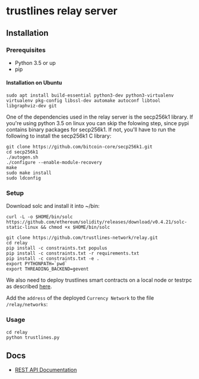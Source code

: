 # trustlines relay server

## Installation

### Prerequisites
- Python 3.5 or up
- pip

#### Installation on Ubuntu
```
sudo apt install build-essential python3-dev python3-virtualenv virtualenv pkg-config libssl-dev automake autoconf libtool libgraphviz-dev git
```

One of the dependencies used in the relay server is the secp256k1 library. If
you're using python 3.5 on linux you can skip the folowing step, since pypi
contains binary packages for secp256k1. If not, you'll have to run the following
to install the secp256k1 C library:

```
git clone https://github.com/bitcoin-core/secp256k1.git
cd secp256k1
./autogen.sh
./configure --enable-module-recovery
make
sudo make install
sudo ldconfig
```
### Setup
Download solc and install it into ~/bin:
```
curl -L -o $HOME/bin/solc https://github.com/ethereum/solidity/releases/download/v0.4.21/solc-static-linux && chmod +x $HOME/bin/solc
```

```
git clone https://github.com/trustlines-network/relay.git
cd relay
pip install -c constraints.txt populus
pip install -c constraints.txt -r requirements.txt
pip install -c constraints.txt -e .
export PYTHONPATH=`pwd`
export THREADING_BACKEND=gevent
```
We also need to deploy trustlines smart contracts on a local node or testrpc as described [here](https://github.com/trustlines-network/contracts).

Add the `address` of the deployed `Currency Network` to the file `/relay/networks`:


### Usage
```
cd relay
python trustlines.py
```

## Docs
- [REST API Documentation](./docs/RelayAPI.md)
